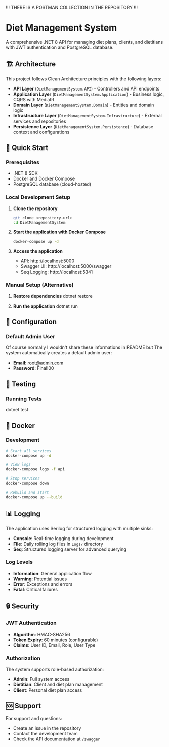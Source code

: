 !!! THERE IS A POSTMAN COLLECTION IN THE REPOSITORY !!!

# Diet Management System

A comprehensive .NET 8 API for managing diet plans, clients, and dietitians with JWT authentication and PostgreSQL database.

## 🏗️ Architecture

This project follows Clean Architecture principles with the following layers:

- **API Layer** (`DietManagementSystem.API`) - Controllers and API endpoints
- **Application Layer** (`DietManagementSystem.Application`) - Business logic, CQRS with MediatR
- **Domain Layer** (`DietManagementSystem.Domain`) - Entities and domain logic
- **Infrastructure Layer** (`DietManagementSystem.Infrastructure`) - External services and repositories
- **Persistence Layer** (`DietManagementSystem.Persistence`) - Database context and configurations

## 🚀 Quick Start

### Prerequisites

- .NET 8 SDK
- Docker and Docker Compose
- PostgreSQL database (cloud-hosted)

### Local Development Setup

1. **Clone the repository**
   ```bash
   git clone <repository-url>
   cd DietManagementSystem
   ```

2. **Start the application with Docker Compose**
   ```bash
   docker-compose up -d
   ```

3. **Access the application**
   - API: http://localhost:5000
   - Swagger UI: http://localhost:5000/swagger
   - Seq Logging: http://localhost:5341

### Manual Setup (Alternative)

1. **Restore dependencies**
   dotnet restore

2. **Run the application**
   dotnet run

## 🔧 Configuration

### Default Admin User
Of course normally I wouldn't share these informations in README but
The system automatically creates a default admin user:
- **Email**: root@admin.com
- **Password**: Final!00

## 🧪 Testing

### Running Tests
dotnet test

## 🐳 Docker

### Development

```bash
# Start all services
docker-compose up -d

# View logs
docker-compose logs -f api

# Stop services
docker-compose down

# Rebuild and start
docker-compose up --build
```

## 📊 Logging

The application uses Serilog for structured logging with multiple sinks:

- **Console**: Real-time logging during development
- **File**: Daily rolling log files in `Logs/` directory
- **Seq**: Structured logging server for advanced querying

### Log Levels

- **Information**: General application flow
- **Warning**: Potential issues
- **Error**: Exceptions and errors
- **Fatal**: Critical failures

## 🔒 Security

### JWT Authentication

- **Algorithm**: HMAC-SHA256
- **Token Expiry**: 60 minutes (configurable)
- **Claims**: User ID, Email, Role, User Type

### Authorization

The system supports role-based authorization:
- **Admin**: Full system access
- **Dietitian**: Client and diet plan management
- **Client**: Personal diet plan access

## 🆘 Support

For support and questions:
- Create an issue in the repository
- Contact the development team
- Check the API documentation at `/swagger`